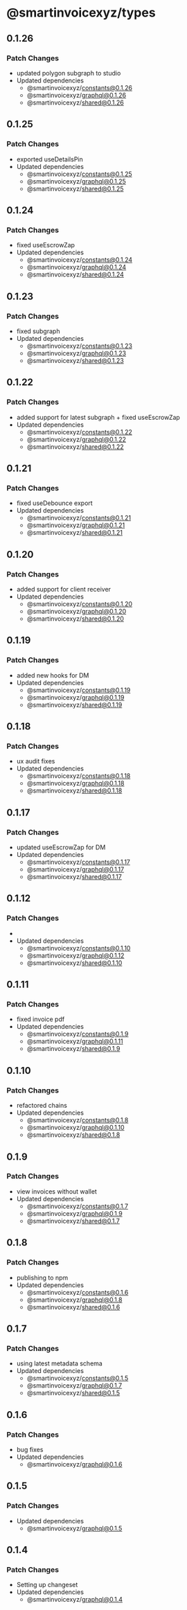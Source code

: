 # @smartinvoicexyz/types

## 0.1.26

### Patch Changes

- updated polygon subgraph to studio
- Updated dependencies
  - @smartinvoicexyz/constants@0.1.26
  - @smartinvoicexyz/graphql@0.1.26
  - @smartinvoicexyz/shared@0.1.26

## 0.1.25

### Patch Changes

- exported useDetailsPin
- Updated dependencies
  - @smartinvoicexyz/constants@0.1.25
  - @smartinvoicexyz/graphql@0.1.25
  - @smartinvoicexyz/shared@0.1.25

## 0.1.24

### Patch Changes

- fixed useEscrowZap
- Updated dependencies
  - @smartinvoicexyz/constants@0.1.24
  - @smartinvoicexyz/graphql@0.1.24
  - @smartinvoicexyz/shared@0.1.24

## 0.1.23

### Patch Changes

- fixed subgraph
- Updated dependencies
  - @smartinvoicexyz/constants@0.1.23
  - @smartinvoicexyz/graphql@0.1.23
  - @smartinvoicexyz/shared@0.1.23

## 0.1.22

### Patch Changes

- added support for latest subgraph + fixed useEscrowZap
- Updated dependencies
  - @smartinvoicexyz/constants@0.1.22
  - @smartinvoicexyz/graphql@0.1.22
  - @smartinvoicexyz/shared@0.1.22

## 0.1.21

### Patch Changes

- fixed useDebounce export
- Updated dependencies
  - @smartinvoicexyz/constants@0.1.21
  - @smartinvoicexyz/graphql@0.1.21
  - @smartinvoicexyz/shared@0.1.21

## 0.1.20

### Patch Changes

- added support for client receiver
- Updated dependencies
  - @smartinvoicexyz/constants@0.1.20
  - @smartinvoicexyz/graphql@0.1.20
  - @smartinvoicexyz/shared@0.1.20

## 0.1.19

### Patch Changes

- added new hooks for DM
- Updated dependencies
  - @smartinvoicexyz/constants@0.1.19
  - @smartinvoicexyz/graphql@0.1.19
  - @smartinvoicexyz/shared@0.1.19

## 0.1.18

### Patch Changes

- ux audit fixes
- Updated dependencies
  - @smartinvoicexyz/constants@0.1.18
  - @smartinvoicexyz/graphql@0.1.18
  - @smartinvoicexyz/shared@0.1.18

## 0.1.17

### Patch Changes

- updated useEscrowZap for DM
- Updated dependencies
  - @smartinvoicexyz/constants@0.1.17
  - @smartinvoicexyz/graphql@0.1.17
  - @smartinvoicexyz/shared@0.1.17

## 0.1.12

### Patch Changes

-
- Updated dependencies
  - @smartinvoicexyz/constants@0.1.10
  - @smartinvoicexyz/graphql@0.1.12
  - @smartinvoicexyz/shared@0.1.10

## 0.1.11

### Patch Changes

- fixed invoice pdf
- Updated dependencies
  - @smartinvoicexyz/constants@0.1.9
  - @smartinvoicexyz/graphql@0.1.11
  - @smartinvoicexyz/shared@0.1.9

## 0.1.10

### Patch Changes

- refactored chains
- Updated dependencies
  - @smartinvoicexyz/constants@0.1.8
  - @smartinvoicexyz/graphql@0.1.10
  - @smartinvoicexyz/shared@0.1.8

## 0.1.9

### Patch Changes

- view invoices without wallet
- Updated dependencies
  - @smartinvoicexyz/constants@0.1.7
  - @smartinvoicexyz/graphql@0.1.9
  - @smartinvoicexyz/shared@0.1.7

## 0.1.8

### Patch Changes

- publishing to npm
- Updated dependencies
  - @smartinvoicexyz/constants@0.1.6
  - @smartinvoicexyz/graphql@0.1.8
  - @smartinvoicexyz/shared@0.1.6

## 0.1.7

### Patch Changes

- using latest metadata schema
- Updated dependencies
  - @smartinvoicexyz/constants@0.1.5
  - @smartinvoicexyz/graphql@0.1.7
  - @smartinvoicexyz/shared@0.1.5

## 0.1.6

### Patch Changes

- bug fixes
- Updated dependencies
  - @smartinvoicexyz/graphql@0.1.6

## 0.1.5

### Patch Changes

- Updated dependencies
  - @smartinvoicexyz/graphql@0.1.5

## 0.1.4

### Patch Changes

- Setting up changeset
- Updated dependencies
  - @smartinvoicexyz/graphql@0.1.4
